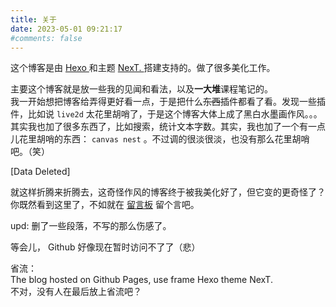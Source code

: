 ```yaml
---
title: 关于
date: 2023-05-01 09:21:17
#comments: false
---
```


<script>
    console.log("%cHello from %cJoyWonderful%c!\n恭喜你发现了彩蛋！ https://joywonderful.github.io/gift/clrftodsp.h", "color:#000;", "font-weight:bold; color:#8500ad;", "color:#000;");
</script>

这个博客是由 <a target="_blank" rel="noopener" href="https://hexo.io">Hexo <i class="fa fa-arrow-up-right-from-square" style="font-size:15px;"></i></a> 和主题 <a target="_blank" rel="noopener" href="https://theme-next.js.org/">NexT. <i class="fa fa-arrow-up-right-from-square" style="font-size:15px;"></i></a> 搭建支持的。做了很多美化工作。

主要这个博客就是放一些我的见闻和看法，以及**一大堆**课程笔记的。  
我一开始想把博客给弄得更好看一点，于是把什么~~东西~~插件都看了看。发现一些插件，比如说 `live2d` 太花里胡哨了，于是这个博客大体上成了黑白水墨画作风。。。  
其实我也加了很多东西了，比如搜索，统计文本字数。其实，我也加了一个有一点儿花里胡哨的东西： `canvas nest` 。不过调的很淡很淡，也没有那么花里胡哨吧。（笑）

\[Data Deleted\]

就这样折腾来折腾去，这奇怪作风的博客终于被我美化好了，但它变的更奇怪了？  
你既然看到这里了，不如就在 [留言板](/comments) 留个言吧。

upd: 删了一些段落，不写的那么伤感了。

等会儿， Github 好像现在暂时访问不了了（悲）

省流：  
The blog hosted on Github Pages, use frame Hexo theme NexT.  
不对，没有人在最后放上省流吧？
